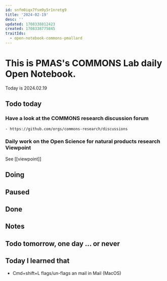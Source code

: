 ```yaml
---
id: snfm0iqx7fsm9y5r1nretg9
title: '2024-02-19'
desc: ''
updated: 1708338812423
created: 1708338775845
traitIds:
  - open-notebook-commons-pmallard
---
```


# This is PMAS's COMMONS Lab daily Open Notebook.

Today is 2024.02.19

## Todo today

### Have a look at the COMMONS research discussion forum
    - https://github.com/orgs/commons-research/discussions

### Daily work on the Open Science for natural products research Viewpoint

See [[viewpoint]]


###
###

## Doing

## Paused

## Done

## Notes

## Todo tomorrow, one day ... or never 


###
###


## Today I learned that

- Cmd+shift+L flags/un-flags an mail in Mail (MacOS)